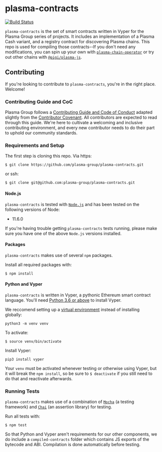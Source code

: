 # plasma-contracts
[![Build Status](https://travis-ci.org/plasma-group/plasma-contracts.svg?branch=master)](https://travis-ci.org/plasma-group/plasma-contracts)

`plasma-contracts` is the set of smart contracts written in Vyper for the Plasma Group series of projects. It includes an implementation of a Plasma Cash variant, and a registry contract for discovering Plasma chains. This repo is used for compiling those contracts--If you don't need any modifications, you can spin up your own with [`plasma-chain-operator`](https://github.com/plasma-group/plasma-chain-operator) or try out other chains with [`@pigi/plasma-js`](https://github.com/plasma-group/@pigi/plasma-js).

## Contributing
If you're looking to contribute to `plasma-contracts`, you're in the right place. Welcome!

### Contributing Guide and CoC
Plasma Group follows a [Contributing Guide and Code of Conduct](https://github.com/plasma-group/plasma-utils/blob/master/.github/CONTRIBUTING.md) adapted slightly from the [Contributor Covenant](https://www.contributor-covenant.org/version/1/4/code-of-conduct.html). All contributors are expected to read through this guide. We're here to cultivate a welcoming and inclusive contributing environment, and every new contributor needs to do their part to uphold our community standards.

### Requirements and Setup
The first step is cloning this repo.  Via https:
```
$ git clone https://github.com/plasma-group/plasma-contracts.git
```
or ssh:
```
$ git clone git@github.com:plasma-group/plasma-contracts.git
```

#### Node.js
`plasma-contracts` is tested with [`Node.js`](https://nodejs.org/en/) and has been tested on the following versions of Node:

- 11.6.0

If you're having trouble getting `plasma-contracts` tests running, please make sure you have one of the above `Node.js` versions installed.

#### Packages
`plasma-contracts` makes use of several `npm` packages.

Install all required packages with:

```
$ npm install
```
#### Python and Vyper
`plasma-contracts` is written in Vyper, a pythonic Ethereum smart contract language. You'll need [Python 3.6 or above](https://www.python.org/downloads/) to install Vyper.

We reccomend setting up a [virtual environment](https://cewing.github.io/training.python_web/html/presentations/venv_intro.html) instead of installing globally:
```
python3 -m venv venv
```
To activate:
```
$ source venv/bin/activate
```
Install Vyper:
```
pip3 install vyper
```
Your `venv` must be activated whenever testing or otherwise using Vyper, but it will break the `npm install`, so be sure to `$ deactivate` if you still need to do that and reactivate afterwards.

### Running Tests
`plasma-contracts` makes use of a combination of [`Mocha`](https://mochajs.org/) (a testing framework) and [`Chai`](https://www.chaijs.com/) (an assertion library) for testing.

Run all tests with:

```
$ npm test
```
So that Python and Vyper aren't requirements for our other components, we do include a `compiled-contracts` folder which contains JS exports of the bytecode and ABI. Compilation is done automatically before testing.
